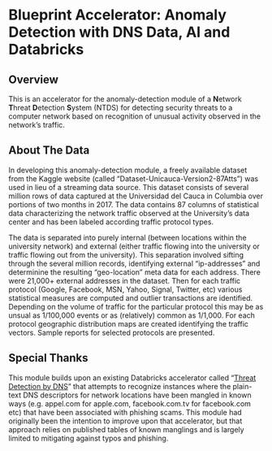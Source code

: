 # Blueprint Accelerator: Anomaly Detection with DNS Data, AI and Databricks

## Overview
This is an accelerator for the anomaly-detection module of a **N**etwork **T**hreat **D**etection **S**ystem (NTDS) for detecting security threats to a computer network based on recognition of unusual activity observed in the network’s traffic.


## About The Data
In developing this anomaly-detection module, a freely available dataset from the Kaggle website (called “Dataset-Unicauca-Version2-87Atts”) was used in lieu of a streaming data source. This dataset consists of several million rows of data captured at the Universidad del Cauca in Columbia over portions of two months in 2017. The data contains 87 columns of statistical data characterizing the network traffic observed at the University’s data center and has been labeled according traffic protocol types.

The data is separated into purely internal (between locations within the university network) and external (either traffic flowing into the university or traffic flowing out from the university). This separation involved sifting through the several million records, identifying external “ip-addresses” and determinine the resulting “geo-location” meta data for each address. There were 21,000+ external addresses in the dataset. Then for each traffic protocol (Google, Facebook, MSN, Yahoo, Signal, Twitter, etc) various statistical measures are computed and outlier transactions are identified. Depending on the volume of traffic for the particular protocol this may be as unsual as 1/100,000 events or as (relatively) common as 1/1,000. For each protocol geographic distribution maps are created identifying the traffic vectors. Sample reports for selected protocols are presented.

## Special Thanks
This module builds upon an existing Databricks accelerator called “[Threat Detection by DNS](https://databricks.com/solutions/accelerators/threat-detection)” that attempts to recognize instances where the plain-text DNS descriptors for network locations have been mangled in known ways (e.g. appel.com for apple.com, facebook.com.tv for facebook.com etc) that have been associated with phishing scams. This module had originally been the intention to improve upon that accelerator, but that approach relies on published tables of known manglings and is largely limited to mitigating against typos and phishing.
